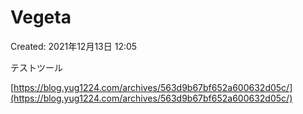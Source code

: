 # Vegeta

Created: 2021年12月13日 12:05

テストツール

[https://blog.yug1224.com/archives/563d9b67bf652a600632d05c/](https://blog.yug1224.com/archives/563d9b67bf652a600632d05c/)